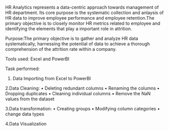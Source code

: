 HR Analytics represents a data-centric approach towards management of HR department. Its core purpose is the systematic collection and anlaysis of HR data to improve employee performance and employee retention.The primary objective is to closely monitor HR metrics related to employee and identifying the elements that play a important role in attrition.

Purpose:The primary objective is to gather and analyze HR data systematically, harnessing the potential of data to achieve a thorough comprehension of the attrition rate within a company.

Tools used: Excel and PowerBI

Task performed:

1. Data Importing from Excel to PowerBI 

2.Data Cleaning:
• Deleting redundant columns
• Renaming the columns
• Dropping duplicates
• Cleaning individual columns
• Remove the NaN values from the dataset

3.Data transformation:
• Creating groups
• Modifying column categories
• change data types

4.Data Visualization






